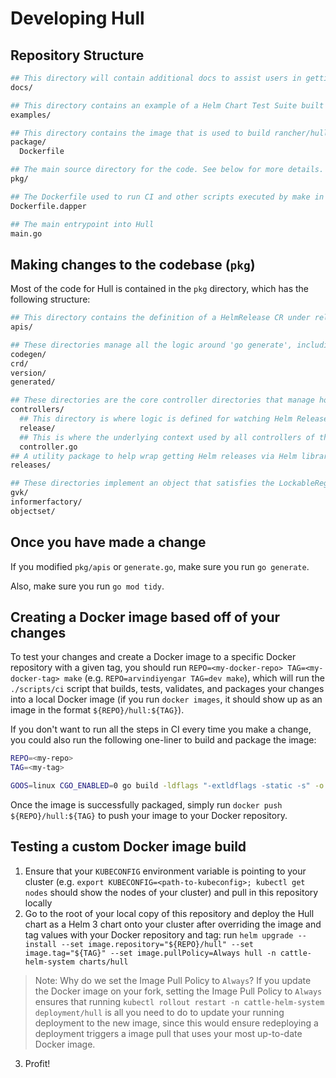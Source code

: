 # Developing Hull

## Repository Structure

```bash
## This directory will contain additional docs to assist users in getting started with using Hull
docs/

## This directory contains an example of a Helm Chart Test Suite built using Hull that operates on the chart found in testdata/charts/example-chart
examples/

## This directory contains the image that is used to build rancher/hull, which is hosted on hub.docker.com
package/
  Dockerfile

## The main source directory for the code. See below for more details.
pkg/

## The Dockerfile used to run CI and other scripts executed by make in a Docker container (powered by https://github.com/rancher/dapper)
Dockerfile.dapper

## The main entrypoint into Hull
main.go
```

## Making changes to the codebase (`pkg`)

Most of the code for Hull is contained in the `pkg` directory, which has the following structure:

```bash
## This directory contains the definition of a HelmRelease CR under release.go; if you need to add new fields to HelmRelease CRs, this is where you would make the change
apis/

## These directories manage all the logic around 'go generate', including the creation of the 'generated/' directory that contains all the underlying controllers that are auto-generated based on the API definition of the HelmRelease CR defined under 'apis/'
codegen/
crd/
version/
generated/

## These directories are the core controller directories that manage how the operator watches HelmReleases and executes operations on the underlying in-memory ObjectSet LockableRegister (Lock, Unlock, Set, Delete)
controllers/
  ## This directory is where logic is defined for watching Helm Release Secrets targeted by HelmReleases and automatically keeping resources locked or unlocked
  release/
  ## This is where the underlying context used by all controllers of this operator are registered, all using the same underlying SharedControllerFactory
  controller.go
## A utility package to help wrap getting Helm releases via Helm library calls
releases/

## These directories implement an object that satisfies the LockableRegister interface; it is used as an underlying set of libraries that Hull calls upon to achieve locking or unlocking HelmReleases (tracked as ObjectSets, or a []runtime.Object) and dynamically starting controllers based on GVKs observed in tracked object sets
gvk/
informerfactory/
objectset/
```

## Once you have made a change

If you modified `pkg/apis` or `generate.go`, make sure you run `go generate`.

Also, make sure you run `go mod tidy`.

## Creating a Docker image based off of your changes

To test your changes and create a Docker image to a specific Docker repository with a given tag, you should run `REPO=<my-docker-repo> TAG=<my-docker-tag> make` (e.g. `REPO=arvindiyengar TAG=dev make`), which will run the `./scripts/ci` script that builds, tests, validates, and packages your changes into a local Docker image (if you run `docker images`, it should show up as an image in the format `${REPO}/hull:${TAG}`).

If you don't want to run all the steps in CI every time you make a change, you could also run the following one-liner to build and package the image:

```bash
REPO=<my-repo>
TAG=<my-tag>

GOOS=linux CGO_ENABLED=0 go build -ldflags "-extldflags -static -s" -o bin/hull && REPO=${REPO} TAG=${TAG} make package
```

Once the image is successfully packaged, simply run `docker push ${REPO}/hull:${TAG}` to push your image to your Docker repository.

## Testing a custom Docker image build

1. Ensure that your `KUBECONFIG` environment variable is pointing to your cluster (e.g. `export KUBECONFIG=<path-to-kubeconfig>; kubectl get nodes` should show the nodes of your cluster) and pull in this repository locally
2. Go to the root of your local copy of this repository and deploy the Hull chart as a Helm 3 chart onto your cluster after overriding the image and tag values with your Docker repository and tag: run `helm upgrade --install --set image.repository="${REPO}/hull" --set image.tag="${TAG}" --set image.pullPolicy=Always hull -n cattle-helm-system charts/hull`
> Note: Why do we set the Image Pull Policy to `Always`? If you update the Docker image on your fork, setting the Image Pull Policy to `Always` ensures that running `kubectl rollout restart -n cattle-helm-system deployment/hull` is all you need to do to update your running deployment to the new image, since this would ensure redeploying a deployment triggers a image pull that uses your most up-to-date Docker image.
3. Profit!